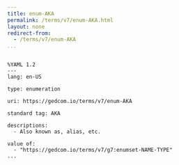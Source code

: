 ```yaml
---
title: enum-AKA
permalink: /terms/v7/enum-AKA.html
layout: none
redirect-from:
  - /terms/v7/enum-AKA
...
```


```

%YAML 1.2
---
lang: en-US

type: enumeration

uri: https://gedcom.io/terms/v7/enum-AKA

standard tag: AKA

descriptions:
  - Also known as, alias, etc.

value of:
  - "https://gedcom.io/terms/v7/g7:enumset-NAME-TYPE"
...

```
